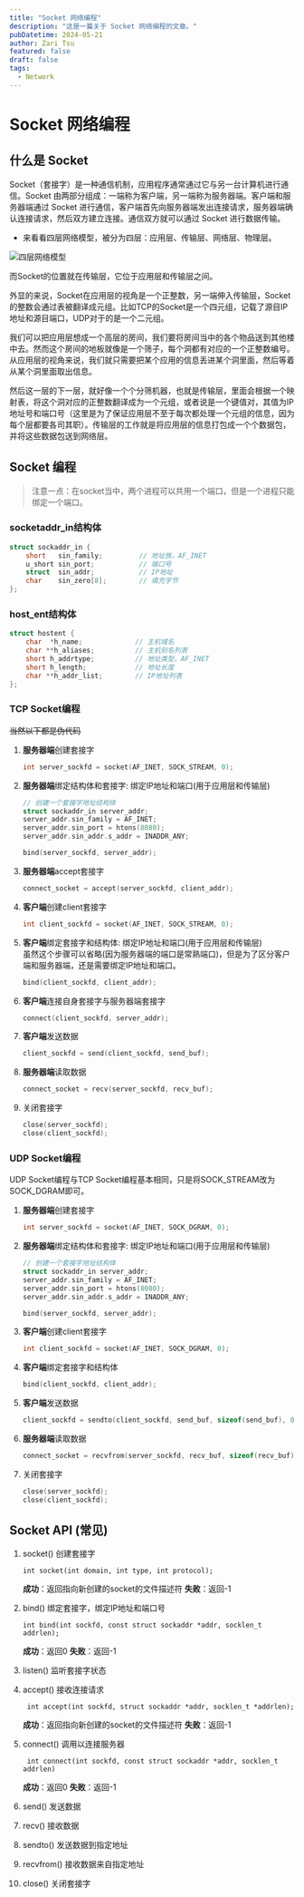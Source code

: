 ```yaml
---
title: "Socket 网络编程"
description: "这是一篇关于 Socket 网络编程的文章。"
pubDatetime: 2024-05-21
author: Zari Tsu
featured: false
draft: false
tags:
  - Network
---
```


# Socket 网络编程

## 什么是 Socket

Socket（套接字）是一种通信机制，应用程序通常通过它与另一台计算机进行通信。Socket 由两部分组成：一端称为客户端，另一端称为服务器端。客户端和服务器端通过 Socket 进行通信，客户端首先向服务器端发出连接请求，服务器端确认连接请求，然后双方建立连接。通信双方就可以通过 Socket 进行数据传输。

* 来看看四层网络模型，被分为四层：应用层、传输层、网络层、物理层。

![四层网络模型](https://zq99299.github.io/note-book2/assets/img/2b8fee82b58cc8da88c74a33f2146703.2b8fee82.png)

而Socket的位置就在传输层，它位于应用层和传输层之间。

外显的来说，Socket在应用层的视角是一个正整数，另一端伸入传输层，Socket的整数会通过表被翻译成元组。比如TCP的Socket是一个四元组，记载了源目IP地址和源目端口，UDP对于的是一个二元组。

我们可以把应用层想成一个高层的房间，我们要将房间当中的各个物品送到其他楼中去。然而这个房间的地板就像是一个筛子，每个洞都有对应的一个正整数编号。从应用层的视角来说，我们就只需要把某个应用的信息丢进某个洞里面，然后等着从某个洞里面取出信息。

然后这一层的下一层，就好像一个个分筛机器，也就是传输层，里面会根据一个映射表，将这个洞对应的正整数翻译成为一个元组，或者说是一个键值对，其值为IP地址号和端口号（这里是为了保证应用层不至于每次都处理一个元组的信息，因为每个层都要各司其职）。传输层的工作就是将应用层的信息打包成一个个数据包，并将这些数据包送到网络层。


## Socket 编程

> 注意一点：在socket当中，两个进程可以共用一个端口，但是一个进程只能绑定一个端口。

### socketaddr_in结构体

```c
struct sockaddr_in {
    short   sin_family;         // 地址族，AF_INET
    u_short sin_port;           // 端口号
    struct  sin_addr;           // IP地址
    char    sin_zero[8];        // 填充字节
};
```

### host_ent结构体

```c
struct hostent {
    char  *h_name;             // 主机域名
    char **h_aliases;          // 主机别名列表
    short h_addrtype;          // 地址类型，AF_INET
    short h_length;            // 地址长度
    char **h_addr_list;        // IP地址列表
};
```

### TCP Socket编程

~~当然以下都是伪代码~~

1. **服务器端**创建套接字
    ```c
    int server_sockfd = socket(AF_INET, SOCK_STREAM, 0);
    ```

2. **服务器端**绑定结构体和套接字: 绑定IP地址和端口(用于应用层和传输层)
    ```c
    // 创建一个套接字地址结构体
    struct sockaddr_in server_addr;
    server_addr.sin_family = AF_INET;
    server_addr.sin_port = htons(8080);
    server_addr.sin_addr.s_addr = INADDR_ANY;

    bind(server_sockfd, server_addr);
    ```

3. **服务器端**accept套接字
    ```c
    connect_socket = accept(server_sockfd, client_addr);
    ```

4. **客户端**创建client套接字
    ```c
    int client_sockfd = socket(AF_INET, SOCK_STREAM, 0);
    ```

5. **客户端**绑定套接字和结构体: 绑定IP地址和端口(用于应用层和传输层) <br> 虽然这个步骤可以省略(因为服务器端的端口是常熟端口)，但是为了区分客户端和服务器端，还是需要绑定IP地址和端口。
    ```c
    bind(client_sockfd, client_addr);
    ```

6. **客户端**连接自身套接字与服务器端套接字
    ```c
    connect(client_sockfd, server_addr);
    ```

7. **客户端**发送数据
    ```c
    client_sockfd = send(client_sockfd, send_buf);
    ```

8. **服务器端**读取数据
    ```c
    connect_socket = recv(server_sockfd, recv_buf);
    ```
9. 关闭套接字

    ```c
    close(server_sockfd);
    close(client_sockfd);
    ```

### UDP Socket编程

UDP Socket编程与TCP Socket编程基本相同，只是将SOCK_STREAM改为SOCK_DGRAM即可。

1. **服务器端**创建套接字
    ```c
    int server_sockfd = socket(AF_INET, SOCK_DGRAM, 0);
    ```

2. **服务器端**绑定结构体和套接字: 绑定IP地址和端口(用于应用层和传输层)
    ```c
    // 创建一个套接字地址结构体
    struct sockaddr_in server_addr;
    server_addr.sin_family = AF_INET;
    server_addr.sin_port = htons(8080);
    server_addr.sin_addr.s_addr = INADDR_ANY;

    bind(server_sockfd, server_addr);
    ```

3. **客户端**创建client套接字
    ```c
    int client_sockfd = socket(AF_INET, SOCK_DGRAM, 0);
    ```

4. **客户端**绑定套接字和结构体
    ```c
    bind(client_sockfd, client_addr);
    ```

5. **客户端**发送数据
    ```c
    client_sockfd = sendto(client_sockfd, send_buf, sizeof(send_buf), 0, server_addr);
    ```

6. **服务器端**读取数据
    ```c
    connect_socket = recvfrom(server_sockfd, recv_buf, sizeof(recv_buf), 0, client_addr);
    ```

7. 关闭套接字

    ```c
    close(server_sockfd);
    close(client_sockfd);
    ```

## Socket API (常见)

1. socket() 创建套接字

    `int socket(int domain, int type, int protocol); `

    **成功**：返回指向新创建的socket的文件描述符  **失败**：返回-1

2. bind() 绑定套接字，绑定IP地址和端口号

    `int bind(int sockfd, const struct sockaddr *addr, socklen_t addrlen); `

    **成功**：返回0  **失败**：返回-1

3. listen() 监听套接字状态

4. accept() 接收连接请求

    ` int accept(int sockfd, struct sockaddr *addr, socklen_t *addrlen);`

    **成功**：返回指向新创建的socket的文件描述符  **失败**：返回-1

5. connect() 调用以连接服务器

    ` int connect(int sockfd, const struct sockaddr *addr, socklen_t addrlen)`

    **成功**：返回0  **失败**：返回-1

6. send() 发送数据
7. recv() 接收数据
8. sendto() 发送数据到指定地址
9.  recvfrom() 接收数据来自指定地址
10. close() 关闭套接字